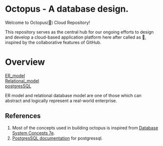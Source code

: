 # Octopus - A database design.

Welcome to Octopus(🐙) Cloud Repository! <br/>
<!-- <img src = 'happy-octopus.png' > <br/> -->
This repository serves as the central hub for our ongoing efforts to design and develop a cloud-based application platform here after called as 🐙, inspired by the collaborative features of GitHub. <br/>

# Overview

[ER_model](ER_model) <br/>
[Relational_model](Relational_model) <br/>
[postgresSQL](postgresSQL) <br/>

ER model and relational database model are one of those which can abstract and logically represent a real-world enterprise. <br/>


## References 
1) Most of the concepts used in building octopus is inspired from [Database System Concepts 7e](https://db-book.com/).
2) [PostgresSQL documentation](https://www.postgresql.org/docs/current/index.html) for postgressql.
